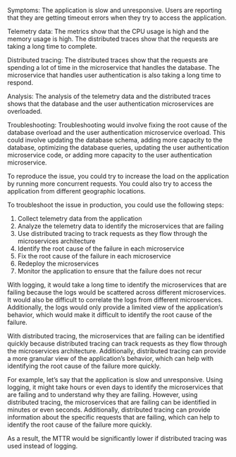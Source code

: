 Symptoms: The application is slow and unresponsive. Users are reporting that they are getting timeout errors when they try to access the application.

Telemetry data: The metrics show that the CPU usage is high and the memory usage is high. The distributed traces show that the requests are taking a long time to complete.

Distributed tracing: The distributed traces show that the requests are spending a lot of time in the microservice that handles the database. The microservice that handles user authentication is also taking a long time to respond.

Analysis: The analysis of the telemetry data and the distributed traces shows that the database and the user authentication microservices are overloaded.

Troubleshooting: Troubleshooting would involve fixing the root cause of the database overload and the user authentication microservice overload. This could involve updating the database schema, adding more capacity to the database, optimizing the database queries, updating the user authentication microservice code, or adding more capacity to the user authentication microservice.

To reproduce the issue, you could try to increase the load on the application by running more concurrent requests. You could also try to access the application from different geographic locations.

To troubleshoot the issue in production, you could use the following steps:

1. Collect telemetry data from the application
2. Analyze the telemetry data to identify the microservices that are failing
3. Use distributed tracing to track requests as they flow through the microservices architecture
4. Identify the root cause of the failure in each microservice
5. Fix the root cause of the failure in each microservice
6. Redeploy the microservices
7. Monitor the application to ensure that the failure does not recur

With logging, it would take a long time to identify the microservices that are failing because the logs would be scattered across different microservices. It would also be difficult to correlate the logs from different microservices. Additionally, the logs would only provide a limited view of the application’s behavior, which would make it difficult to identify the root cause of the failure.

With distributed tracing, the microservices that are failing can be identified quickly because distributed tracing can track requests as they flow through the microservices architecture. Additionally, distributed tracing can provide a more granular view of the application’s behavior, which can help with identifying the root cause of the failure more quickly.

For example, let’s say that the application is slow and unresponsive. Using logging, it might take hours or even days to identify the microservices that are failing and to understand why they are failing. However, using distributed tracing, the microservices that are failing can be identified in minutes or even seconds. Additionally, distributed tracing can provide information about the specific requests that are failing, which can help to identify the root cause of the failure more quickly.

As a result, the MTTR would be significantly lower if distributed tracing was used instead of logging.